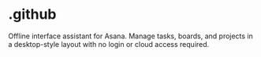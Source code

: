 # .github
Offline interface assistant for Asana. Manage tasks, boards, and projects in a desktop-style layout with no login or cloud access required.
